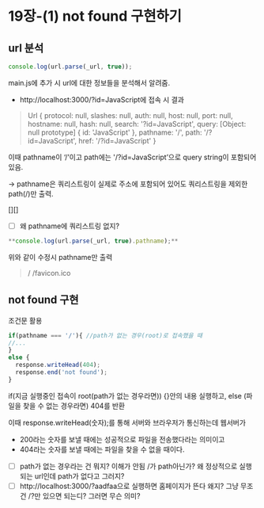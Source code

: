 # 19장-(1) not found 구현하기

## url 분석

```jsx
console.log(url.parse(_url, true));
```

main.js에 추가 시 url에 대한 정보들을 분석해서 알려줌.

- http://localhost:3000/?id=JavaScript에 접속 시 결과

> Url { protocol: null, slashes: null, auth: null, host: null, port: null, hostname: null, hash: null, search: '?id=JavaScript', query: [Object: null prototype] { id: 'JavaScript' }, pathname: '/', path: '/?id=JavaScript', href: '/?id=JavaScript' }

이때 pathname이 ‘/’이고 path에는 '/?id=JavaScript’으로 query string이 포함되어 있음.

→ pathname은 쿼리스트링이 실제로 주소에 포함되어 있어도 쿼리스트링을 제외한 path(/)만 출력.

[][]

- [ ]   왜 pathname에 쿼리스트링 없지?

```jsx
**console.log(url.parse(_url, true).pathname);**
```

위와 같이 수정시 pathname만 출력

> / /favicon.ico

## not found 구현

조건문 활용

```jsx
if(pathname === '/'){ //path가 없는 경우(root)로 접속했을 때
//...
}
else {
  response.writeHead(404);
  response.end('not found');
}
```

if(지금 실행중인 접속이 root(path가 없는 경우라면)) {}안의 내용 실행하고, else (파일을 찾을 수 없는 경우라면) 404를 반환

이때 response.writeHead(숫자);를 통해 서버와 브라우저가 통신하는데 웹서버가

- 200라는 숫자를 보낼 때에는 성공적으로 파일을 전송했다라는 의미이고
- 404라는 숫자를 보낼 때에는 파일을 찾을 수 없을 때이다.
- [ ] path가 없는 경우라는 건 뭐지? 이해가 안됨 /가 path아닌가? 왜 정상적으로 실행되는 url인데 path가 없다고 그러지?
- [ ]   http://localhost:3000/?aadfaa으로 실행하면 홈페이지가 뜬다 왜지? 그냥 무조건 /?만 있으면 되는디? 그러면 무슨 의미?